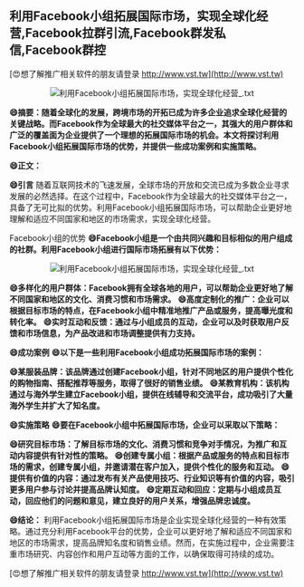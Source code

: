 ## **利用Facebook小组拓展国际市场，实现全球化经营,Facebook拉群引流,Facebook群发私信,Facebook群控**

[😍想了解推广相关软件的朋友请登录 http://www.vst.tw](http://www.vst.tw)

 <center><img src="https://vst.tw/MP4/tuiguang/png/6.png" alt="利用Facebook小组拓展国际市场，实现全球化经营_.txt"></center>

**😄摘要：随着全球化的发展，跨境市场的开拓已成为许多企业追求全球化经营的关键战略。而Facebook作为全球最大的社交媒体平台之一，其强大的用户群体和广泛的覆盖面为企业提供了一个理想的拓展国际市场的机会。本文将探讨利用Facebook小组拓展国际市场的优势，并提供一些成功案例和实施策略。**

**😄正文：**

**😄引言**
随着互联网技术的飞速发展，全球市场的开放和交流已成为多数企业寻求发展的必然选择。在这个过程中，Facebook作为全球最大的社交媒体平台之一，具备了无可比拟的优势。利用Facebook小组拓展国际市场，可以帮助企业更好地理解和适应不同国家和地区的市场需求，实现全球化经营。

Facebook小组的优势
**😄Facebook小组是一个由共同兴趣和目标相似的用户组成的社群。利用Facebook小组进行国际市场拓展有以下优势：**

 <center><img src="https://vst.tw/MP4/tuiguang/png/5.png" alt="利用Facebook小组拓展国际市场，实现全球化经营_.txt"></center>

**😄多样化的用户群体：Facebook拥有全球各地的用户，可以帮助企业更好地了解不同国家和地区的文化、消费习惯和市场需求。**
**😄高度定制化的推广：企业可以根据目标市场的特点，在Facebook小组中精准地推广产品或服务，提高曝光度和转化率。**
**😄实时互动和反馈：通过与小组成员的互动，企业可以及时获取用户反馈和市场信息，为产品改进和市场调整提供有力支持。**

**😄成功案例**
**😄以下是一些利用Facebook小组成功拓展国际市场的案例：**

**😄某服装品牌：该品牌通过创建Facebook小组，针对不同地区的用户提供个性化的购物指南、搭配推荐等服务，取得了很好的销售业绩。**
**😄某教育机构：该机构通过与海外学生建立Facebook小组，提供在线辅导和交流平台，成功吸引了大量海外学生并扩大了知名度。**

**😄实施策略**
**😄要在Facebook小组中拓展国际市场，企业可以采取以下策略：**

**😄研究目标市场：了解目标市场的文化、消费习惯和竞争对手情况，为推广和互动内容提供有针对性的策略。**
**😄创建专属小组：根据产品或服务的特点和目标市场的需求，创建专属小组，并邀请潜在客户加入，提供个性化的服务和互动。**
**😄提供有价值的内容：通过发布有关产品使用技巧、行业知识等有价值的内容，吸引更多用户参与讨论并提高品牌认知度。**
**😄定期互动和回应：定期与小组成员互动，回应他们的问题和意见，建立良好的用户关系，增强品牌忠诚度。**

**😄结论：**
利用Facebook小组拓展国际市场是企业实现全球化经营的一种有效策略。通过充分利用Facebook平台的优势，企业可以更好地了解和适应不同国家和地区的市场需求，提高品牌知名度和销售业绩。然而，在实施过程中，企业需要注重市场研究、内容创作和用户互动等方面的工作，以确保取得可持续的成功。

[😍想了解推广相关软件的朋友请登录 http://www.vst.tw](http://www.vst.tw)



